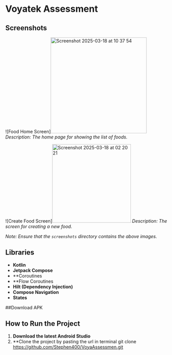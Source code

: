 # Voyatek Assessment

## Screenshots


![Food Home Screen]<img width="299" alt="Screenshot 2025-03-18 at 10 37 54" src="https://github.com/user-attachments/assets/de4d6038-d37e-4817-b03b-fc9d1970acdb" />
*Description: The home page for showing the list of foods.*

![Create Food Screen]<img width="245" alt="Screenshot 2025-03-18 at 02 20 21" src="https://github.com/user-attachments/assets/90570093-9902-4de9-942a-eff8ea040058" />
*Description: The screen for creating a new food.*


*Note: Ensure that the `screenshots` directory contains the above images.*

## Libraries

- **Kotlin**
- **Jetpack Compose**
- **Coroutines
- **Flow Coroutines
-  **Hilt (Dependency Injection)**
- **Compose Navigation**
- **States**

##Download APK



## How to Run the Project

1. **Download the latest Android Studio**
2. **Clone the project by pasting the url in terminal
   git clone https://github.com/Stephen400/VoyaAssessmen.git
